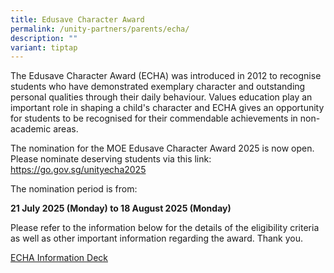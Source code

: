 ```yaml
---
title: Edusave Character Award
permalink: /unity-partners/parents/echa/
description: ""
variant: tiptap
---
```

<p>The Edusave Character Award (ECHA) was introduced in 2012 to recognise
students who have demonstrated exemplary character and outstanding personal
qualities through their daily behaviour. Values education play an important
role in shaping a child's character and ECHA gives an opportunity for students
to be recognised for their commendable achievements in non-academic areas.</p>
<p>The nomination for the MOE Edusave Character Award 2025 is now open. Please
nominate deserving students via this link: <a href="https://go.gov.sg/unityecha2025" rel="noopener nofollow" target="_blank">https://go.gov.sg/unityecha2025</a>
</p>
<p>The nomination period is from:</p>
<p><strong>21 July 2025 (Monday) to 18 August 2025 (Monday)</strong>
</p>
<p>Please refer to the information below for the details of the eligibility
criteria as well as other important information regarding the award. Thank
you.</p>
<p><a href="/files/ECHA_2025_website.pdf" rel="noopener nofollow" target="_blank">ECHA Information Deck</a>
</p>